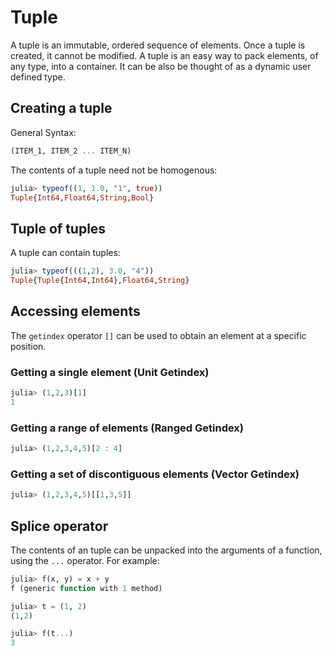 # Tuple

A tuple is an immutable, ordered sequence of elements. Once a tuple is created, it cannot be modified. A tuple is an easy way to pack elements, of any type, into a container. It can be also be thought of as a dynamic user defined type.

## Creating a tuple

General Syntax:
```julia
(ITEM_1, ITEM_2 ... ITEM_N)
```

The contents of a tuple need not be homogenous:
```julia
julia> typeof((1, 1.0, "1", true))
Tuple{Int64,Float64,String,Bool}
```

## Tuple of tuples

A tuple can contain tuples:
```julia
julia> typeof(((1,2), 3.0, "4"))
Tuple{Tuple{Int64,Int64},Float64,String}
```

## Accessing elements

The `getindex` operator `[]` can be used to obtain an element at a specific position.

### Getting a single element (Unit Getindex)
```julia
julia> (1,2,3)[1]
1
```

### Getting a range of elements (Ranged Getindex)
```julia
julia> (1,2,3,4,5)[2 : 4]
```

### Getting a set of discontiguous elements (Vector Getindex)
```julia
julia> (1,2,3,4,5)[[1,3,5]]
```

## Splice operator

The contents of an tuple can be unpacked into the arguments of a function, using the `...` operator. For example:
```julia
julia> f(x, y) = x + y
f (generic function with 1 method)

julia> t = (1, 2)
(1,2)

julia> f(t...)
3
```
